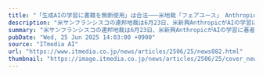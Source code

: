 ```yaml
---
title: "「生成AIの学習に書籍を無断使用」は合法───米地裁「フェアユース」　Anthropicへの訴訟巡り"
description: "米サンフランシスコの連邦地裁は6月23日、米新興AnthropicがAIの学習に著者の許可なく書籍を利用したことは米著作権法上合法との判断を示した。同社の行為は「フェアユース」（公正利用）に当たるとした。"
summary: "米サンフランシスコの連邦地裁は6月23日、米新興AnthropicがAIの学習に著者の許可なく書籍を利用したことは米著作権法上合法との判断を示した。同社の行為は「フェアユース」（公正利用）に当たるとした。"
pubDate: "Wed, 25 Jun 2025 14:03:00 +0900"
source: "ITmedia AI"
url: "https://www.itmedia.co.jp/news/articles/2506/25/news082.html"
thumbnail: "https://image.itmedia.co.jp/news/articles/2506/25/cover_news082.jpg"
---
```


